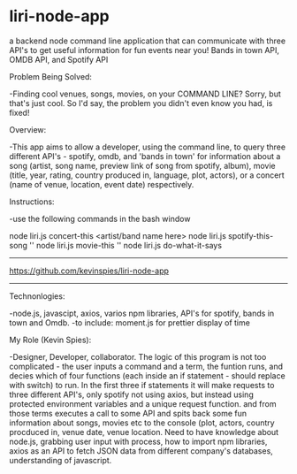# liri-node-app
a backend node command line application that can communicate with three API's to get useful information for fun events near you! Bands in town API, OMDB API, and Spotify API

Problem Being Solved:

-Finding cool venues, songs, movies, on your COMMAND LINE? Sorry, but that's just cool. So I'd say, the problem you didn't even know you had, is fixed!


Overview:

 -This app aims to allow a developer, using the command line, to query three different API's - spotify, omdb, and 'bands in town' for information about a song (artist, song name, preview link of song from spotify, album), movie (title, year, rating, country produced in, language, plot, actors), or a concert (name of venue, location, event date) respectively.


Instructions:

-use the following commands in the bash window

node liri.js concert-this <artist/band name here>
node liri.js spotify-this-song '<song name here>'
node liri.js movie-this '<movie name here>'
node liri.js do-what-it-says


************************************************
https://github.com/kevinspies/liri-node-app

************************************************


Technonlogies:

-node.js, javascipt, axios, varios npm libraries, API's for spotify, bands
in town and Omdb. 
-to include: moment.js for prettier display of time


My Role (Kevin Spies):

-Designer, Developer, collaborator. The logic of this program is not too complicated - the user inputs a command and a term, the funtion runs, and decies which of four functions (each inside an if statement - should replace with switch) to run. In the first three if statements it will make requests to three different API's, only spotify not using axios, but instead using protected environment variables and a unique request function. and from those terms executes a call to some API and spits back some fun information about songs, movies etc to the console (plot, actors, country procduced in, venue date, venue location. Need to have knowledge about node.js, grabbing user input with process, how to import npm libraries, axios as an API to fetch JSON data from different company's databases, understanding of javascript.